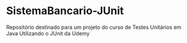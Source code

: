 # SistemaBancario-JUnit
Repositório destinado para um projeto do curso de Testes Unitários em Java Utilizando o JUnit da Udemy
